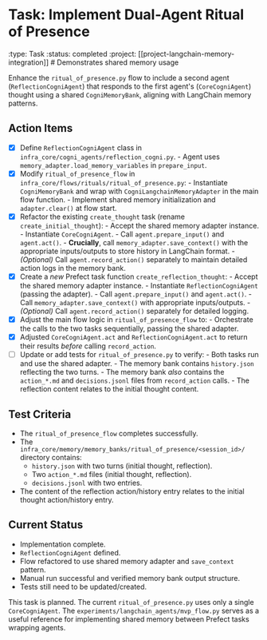 # Task: Implement Dual-Agent Ritual of Presence
:type: Task
:status: completed
:project: [[project-langchain-memory-integration]] # Demonstrates shared memory usage

Enhance the `ritual_of_presence.py` flow to include a second agent (`ReflectionCogniAgent`) that responds to the first agent's (`CoreCogniAgent`) thought using a shared `CogniMemoryBank`, aligning with LangChain memory patterns.

## Action Items
- [x] Define `ReflectionCogniAgent` class in `infra_core/cogni_agents/reflection_cogni.py`.
      - Agent uses `memory_adapter.load_memory_variables` in `prepare_input`.
- [x] Modify `ritual_of_presence_flow` in `infra_core/flows/rituals/ritual_of_presence.py`:
      - Instantiate `CogniMemoryBank` and wrap with `CogniLangchainMemoryAdapter` in the main flow function.
      - Implement shared memory initialization and `adapter.clear()` at flow start.
- [x] Refactor the existing `create_thought` task (rename `create_initial_thought`):
      - Accept the shared memory adapter instance.
      - Instantiate `CoreCogniAgent`.
      - Call `agent.prepare_input()` and `agent.act()`.
      - **Crucially**, call `memory_adapter.save_context()` with the appropriate inputs/outputs to store history in LangChain format.
      - *(Optional)* Call `agent.record_action()` separately to maintain detailed action logs in the memory bank.
- [x] Create a *new* Prefect task function `create_reflection_thought`:
      - Accept the shared memory adapter instance.
      - Instantiate `ReflectionCogniAgent` (passing the adapter).
      - Call `agent.prepare_input()` and `agent.act()`.
      - Call `memory_adapter.save_context()` with appropriate inputs/outputs.
      - *(Optional)* Call `agent.record_action()` separately for detailed logging.
- [x] Adjust the main flow logic in `ritual_of_presence_flow` to:
      - Orchestrate the calls to the two tasks sequentially, passing the shared adapter.
- [x] Adjusted `CoreCogniAgent.act` and `ReflectionCogniAgent.act` to return their results *before* calling `record_action`.
- [ ] Update or add tests for `ritual_of_presence.py` to verify:
      - Both tasks run and use the shared adapter.
      - The memory bank contains `history.json` reflecting the two turns.
      - The memory bank *also* contains the `action_*.md` and `decisions.jsonl` files from `record_action` calls.
      - The reflection content relates to the initial thought content.

## Test Criteria
- The `ritual_of_presence_flow` completes successfully.
- The `infra_core/memory/memory_banks/ritual_of_presence/<session_id>/` directory contains:
    - `history.json` with two turns (initial thought, reflection).
    - Two `action_*.md` files (initial thought, reflection).
    - `decisions.jsonl` with two entries.
- The content of the reflection action/history entry relates to the initial thought action/history entry.

## Current Status
- Implementation complete.
- `ReflectionCogniAgent` defined.
- Flow refactored to use shared memory adapter and `save_context` pattern.
- Manual run successful and verified memory bank output structure.
- Tests still need to be updated/created.

This task is planned. The current `ritual_of_presence.py` uses only a single `CoreCogniAgent`. The `experiments/langchain_agents/mvp_flow.py` serves as a useful reference for implementing shared memory between Prefect tasks wrapping agents. 